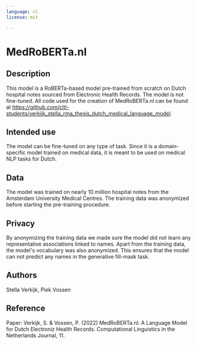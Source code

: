 ```yaml
---
language: nl
license: mit

---
```


# MedRoBERTa.nl

## Description
This model is a RoBERTa-based model pre-trained from scratch on Dutch hospital notes sourced from Electronic Health Records. The model is not fine-tuned. All code used for the creation of MedRoBERTa.nl can be found at https://github.com/cltl-students/verkijk_stella_rma_thesis_dutch_medical_language_model.

## Intended use
The model can be fine-tuned on any type of task. Since it is a domain-specific model trained on medical data, it is meant to be used on medical NLP tasks for Dutch.  

## Data
The model was trained on nearly 10 million hospital notes from the Amsterdam University Medical Centres. The training data was anonymized before starting the pre-training procedure. 

## Privacy
By anonymizing the training data we made sure the model did not learn any representative associations linked to names. Apart from the training data, the model's vocabulary was also anonymized. This ensures that the model can not predict any names in the generative fill-mask task. 

## Authors
Stella Verkijk, Piek Vossen

## Reference
Paper: Verkijk, S. & Vossen, P. (2022) MedRoBERTa.nl: A Language Model for Dutch Electroniz Health Records. Computational Linguistics in the Netherlands Journal, 11.